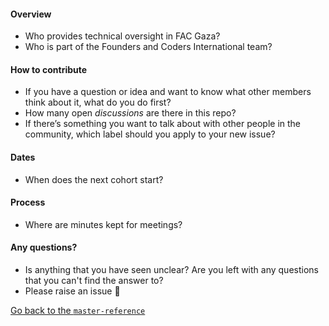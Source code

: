 #### Overview
+ Who provides technical oversight in FAC Gaza?
+ Who is part of the Founders and Coders International team?

#### How to contribute
+ If you have a question or idea and want to know what other members think about it, what do you do first?
+ How many open _discussions_ are there in this repo?
+ If there’s something you want to talk about with other people in the community, which label should you apply to your new issue?

#### Dates
+ When does the next cohort start?

#### Process
+ Where are minutes kept for meetings?

#### Any questions?
+ Is anything that you have seen unclear? Are you left with any questions that you can't find the answer to?
+ Please raise an issue :tada:

[Go back to the `master-reference`](https://github.com/foundersandcoders/master-reference/coursebook/general/github-scavenger-hunt.md)
